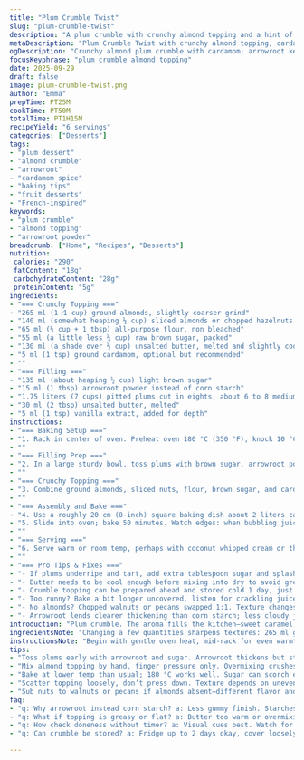 ```yaml
---
title: "Plum Crumble Twist"
slug: "plum-crumble-twist"
description: "A plum crumble with crunchy almond topping and a hint of cardamom for warmth. Uses arrowroot instead of corn starch for thickening, adjusted almond quantities for better texture. The fruit is tossed in brown sugar for deep caramel notes. Baking time and temperature slightly lowered to 180 °C for gentler cooking. Serves six. Mix of textures; juicy plums burst under a thick, buttery crisp. Great when the crumble edges bubble and brown unevenly—sign of a well-ripened fruit base. Notes on substitutions and common kitchen fixes included."
metaDescription: "Plum Crumble Twist with crunchy almond topping, cardamom warmth, arrowroot thickening. Brown sugar fruit base, slower bake at 180 °C yields juicy, tender plums."
ogDescription: "Crunchy almond plum crumble with cardamom; arrowroot keeps juices glossy. Baked slower at 180 °C for even, tender fruit and browned edges full of texture."
focusKeyphrase: "plum crumble almond topping"
date: 2025-09-29
draft: false
image: plum-crumble-twist.png
author: "Emma"
prepTime: PT25M
cookTime: PT50M
totalTime: PT1H15M
recipeYield: "6 servings"
categories: ["Desserts"]
tags:
- "plum dessert"
- "almond crumble"
- "arrowroot"
- "cardamom spice"
- "baking tips"
- "fruit desserts"
- "French-inspired"
keywords:
- "plum crumble"
- "almond topping"
- "arrowroot powder"
breadcrumb: ["Home", "Recipes", "Desserts"]
nutrition: 
 calories: "290"
 fatContent: "18g"
 carbohydrateContent: "28g"
 proteinContent: "5g"
ingredients:
- "=== Crunchy Topping ==="
- "265 ml (1 ⁄1 cup) ground almonds, slightly coarser grind"
- "140 ml (somewhat heaping ½ cup) sliced almonds or chopped hazelnuts for twist"
- "65 ml (¼ cup + 1 tbsp) all-purpose flour, non bleached"
- "55 ml (a little less ¼ cup) raw brown sugar, packed"
- "130 ml (a shade over ½ cup) unsalted butter, melted and slightly cooled"
- "5 ml (1 tsp) ground cardamom, optional but recommended"
- ""
- "=== Filling ==="
- "135 ml (about heaping ½ cup) light brown sugar"
- "15 ml (1 tbsp) arrowroot powder instead of corn starch"
- "1.75 liters (7 cups) pitted plums cut in eights, about 6 to 8 medium"
- "30 ml (2 tbsp) unsalted butter, melted"
- "5 ml (1 tsp) vanilla extract, added for depth"
instructions:
- "=== Baking Setup ==="
- "1. Rack in center of oven. Preheat oven 180 °C (350 °F), knock 10 °C down from usual because sugar can scorch. Lower temp gives more time for juices to dance and thicken."
- ""
- "=== Filling Prep ==="
- "2. In a large sturdy bowl, toss plums with brown sugar, arrowroot powder, melted butter, and vanilla extract until well coated. The arrowroot is less gloopy than corn starch, keeps fruit bright and glossy while thickening beautifully once hot. Set aside to macerate briefly, 10 minutes enough. You want plums starting to bleed juice but not drown in it."
- ""
- "=== Crunchy Topping ==="
- "3. Combine ground almonds, sliced nuts, flour, brown sugar, and cardamom in a medium bowl. The cardamom adds warm complexity, which cuts the plum's tartness. Pour in melted butter; mix with fingers until mixture just holds together under pressure but still crumbly. Don't overwork or it turns heavy."
- ""
- "=== Assembly and Bake ==="
- "4. Use a roughly 20 cm (8-inch) square baking dish about 2 liters capacity; a bit deeper works too. Spoon plum mixture into dish, spread evenly. Scatter crumb topping over fruit in uneven clumps instead of pressing. Bite texture requires irregularity; chunks that toast more, others less."
- "5. Slide into oven; bake 50 minutes. Watch edges: when bubbling juices leak and crumble turns golden-brown with some dark bits, done. The batter will smell sweet-nutty, plums tender but still shape intact. Let cool 15 minutes minimum to allow juices to gel; otherwise, runny mess."
- ""
- "=== Serving ==="
- "6. Serve warm or room temp, perhaps with coconut whipped cream or thick yogurt for dairy free. Avoid reheating too aggressively or crumble sogs out."
- ""
- "=== Pro Tips & Fixes ==="
- "- If plums underripe and tart, add extra tablespoon sugar and splash vanilla before baking."
- "- Butter needs to be cool enough before mixing into dry to avoid greasy clumps."
- "- Crumble topping can be prepared ahead and stored cold 1 day, just bake fresh fruit. Cuts prep at serving time."
- "- Too runny? Bake a bit longer uncovered, listen for crackling juices, edges darkening. If burnt, next time reduce sugar by 10%."
- "- No almonds? Chopped walnuts or pecans swapped 1:1. Texture changes but still elegant."
- "- Arrowroot lends clearer thickening than corn starch; less cloudy juice, better fruit flavors."
introduction: "Plum crumble. The aroma fills the kitchen—sweet caramel, toasted nuts, a whisper of cardamom wrapping the sharp fruit. Crumble topping, gritty but buttery; I used to overmix it, needless, ends flat and clumpy. Now, rough bits and fine powder, teasing the taste buds. Arrowroot instead of cornstarch—less common, but gives a glossy finish, keeps juices thick without cloud. Tried brown sugar in topping, but it sinks in too much, so switched half to raw, for crunch. Oven temp dropped by 10 degrees; slightly longer bake but more even cooking, less burnt edges. Watch the bubbling fruit—it’s the first sign your kitchen’s about to smell like late summer. No need to fiddle with timers too much, look at the color, listen for the pop and sizzle, and trust your senses. Serve warm, not hot, for that perfect sticky yet firm bite."
ingredientsNote: "Changing a few quantities sharpens textures: 265 ml ground almonds instead of 250 ml adds more rustic nuttiness; 140 ml sliced nuts swapped hazelnuts for amandes blanchies, little twist—hazelnuts toast quicker, so flavor pops. Brown sugar reduced in topping and increased in filling to balance caramelization between layers. Cardamom is subtle but lifts the crumble; can omit if you only have cinnamon but the flavor dulls slightly. Arrowroot replaces corn starch because it’s less gummy, holds fruit juices tighter, and is better for acidic plums—cornstarch can turn slimy if overcooked. Butter quantity decreased just a touch to keep topping flaky, not greasy. Vanilla in fruit? Optional but elevates the whole. Ideally fresh plums, but frozen thawed also work if excess juice drained well. Adapt nuts, sugars, and spice based on pantry finds and preferences. This mix avoids eggs and dairy beyond butter; sub coconut oil but expect slight texture changes toward crumblier, less rich."
instructionsNote: "Begin with gentle oven heat, mid-rack for even warmth; lowered temp avoids shriveling the plums. Toss the fruit first with sugar and arrowroot to infuse early and encourage juice release—not just stir once before baking. Mixing topping by hand preserves gritty crumb bits; no lumps but some variance. Unevenly scatter to get those toasted spots, classic crumbles turn golden unevenly. During baking, rely on visual cues: bubbling sides, deep amber color in topping, and subtle nutty aroma replacing raw flour smell. Cooling is crucial; rushing to serve ruins texture—juices set better, flavors marry. Reheating in microwave usually soggy; prefer room temp next day. If topping gets soft, broil a minute but watch it—nuts burn fast. Between ingredients and steps, the emphasis is on paying attention to textures and aromas, not just timing. Experience here teaches more than the clock."
tips:
- "Toss plums early with arrowroot and sugar. Arrowroot thickens but stays clear, avoids slimy texture corn starch sometimes gives. Fruit should bleed slight juice but not swim. Wait 10 minutes pre-bake. Boost sugar or vanilla for underripe."
- "Mix almond topping by hand, finger pressure only. Overmixing crushes crumbs, gives tough dense topping. Aim for uneven sandy bits plus chunkier pieces. Melted butter cool enough or topping turns greasy, not flaky."
- "Bake at lower temp than usual; 180 °C works well. Sugar can scorch easily at higher temps, ruining the crisp edges. Watch bubbles at edges closely for doneness signal, little dark spots appear. Smell changes from raw flour to nutty."
- "Scatter topping loosely, don’t press down. Texture depends on uneven toasting. Crunch contrasts soft fruit better this way. Edges more caramelized, center still tender. Cooling 15 minutes minimum sets juices firm. Hot slice means runny mess."
- "Sub nuts to walnuts or pecans if almonds absent—different flavor and toast time. Coconut oil instead butter changes texture—more crumbly, less rich. Vanilla and cardamom optional but both lift the fruit flavor complexity subtle ways."
faq:
- "q: Why arrowroot instead corn starch? a: Less gummy finish. Starches like corn starch swell too much, slimy if overcooked. Arrowroot keeps juice clear, thick but shiny. Acid fruit like plum reacts better. Mix it well before baking or clumps form."
- "q: What if topping is greasy or flat? a: Butter too warm or overmixing. Cold butter or cooled melted is key. Finger mix only; no machine. Also, less butter keeps topping flaky not oily. Let crumb dry a bit before baking helps with crisper result."
- "q: How check doneness without timer? a: Visual cues best. Watch for bubbling juice leaks on edges; topping amber with dark spots. Aroma shifts from raw flour to nutty, rich smell. If bubbling slows or crumble dulls, may be overbaked. Cooling firm up runny fruit."
- "q: Can crumble be stored? a: Fridge up to 2 days okay, cover loosely so topping doesn’t sog. Reheat gently in oven, no microwave—gets mushy. Freeze raw fruit separate if needed. Bake topping fresh day of serving for best texture."

---
```

